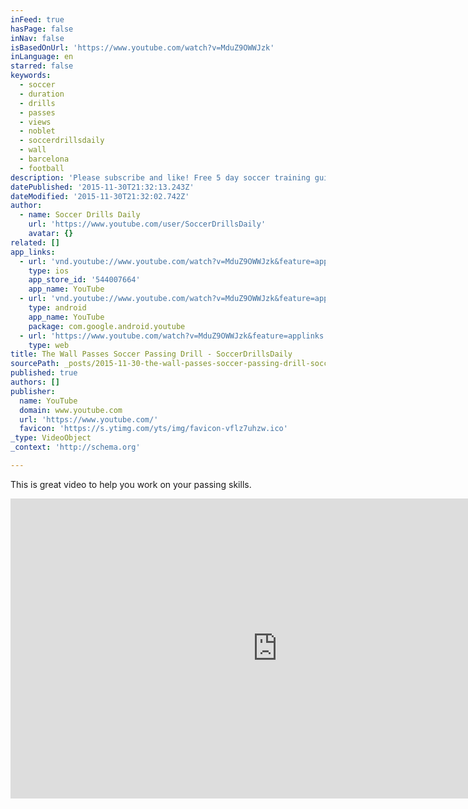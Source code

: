 ```yaml
---
inFeed: true
hasPage: false
inNav: false
isBasedOnUrl: 'https://www.youtube.com/watch?v=MduZ9OWWJzk'
inLanguage: en
starred: false
keywords:
  - soccer
  - duration
  - drills
  - passes
  - views
  - noblet
  - soccerdrillsdaily
  - wall
  - barcelona
  - football
description: 'Please subscribe and like! Free 5 day soccer training guide: http://www.soccerdrillsdaily.com/trainingplan Soccer Motivation: http://www.soccerdrillsdaily.com/motivation Soccer Drills: http://www.soccerdrillsdaily.com/free-soccer-drills/soccer-dribbling-drills/ One of the great things about teams like FC Barcelona and Real Madrid is their skill in passing a soccer ball. This drill, wall passes, will help you work on your passing ability.'
datePublished: '2015-11-30T21:32:13.243Z'
dateModified: '2015-11-30T21:32:02.742Z'
author:
  - name: Soccer Drills Daily
    url: 'https://www.youtube.com/user/SoccerDrillsDaily'
    avatar: {}
related: []
app_links:
  - url: 'vnd.youtube://www.youtube.com/watch?v=MduZ9OWWJzk&feature=applinks'
    type: ios
    app_store_id: '544007664'
    app_name: YouTube
  - url: 'vnd.youtube://www.youtube.com/watch?v=MduZ9OWWJzk&feature=applinks'
    type: android
    app_name: YouTube
    package: com.google.android.youtube
  - url: 'https://www.youtube.com/watch?v=MduZ9OWWJzk&feature=applinks'
    type: web
title: The Wall Passes Soccer Passing Drill - SoccerDrillsDaily
sourcePath: _posts/2015-11-30-the-wall-passes-soccer-passing-drill-soccerdrillsdaily.md
published: true
authors: []
publisher:
  name: YouTube
  domain: www.youtube.com
  url: 'https://www.youtube.com/'
  favicon: 'https://s.ytimg.com/yts/img/favicon-vflz7uhzw.ico'
_type: VideoObject
_context: 'http://schema.org'

---
```

This is great video to help you work on your passing skills.  

<iframe src="https://cdn.embedly.com/widgets/media.html?src=https%3A%2F%2Fwww.youtube.com%2Fembed%2FMduZ9OWWJzk%3Ffeature%3Doembed&amp;url=https%3A%2F%2Fwww.youtube.com%2Fwatch%3Fv%3DMduZ9OWWJzk&amp;image=https%3A%2F%2Fi.ytimg.com%2Fvi%2FMduZ9OWWJzk%2Fhqdefault.jpg&amp;key=b7d04c9b404c499eba89ee7072e1c4f7&amp;type=text%2Fhtml&amp;schema=youtube" width="854" height="480" scrolling="no" frameborder="0" allowfullscreen="allowfullscreen" style=""></iframe>